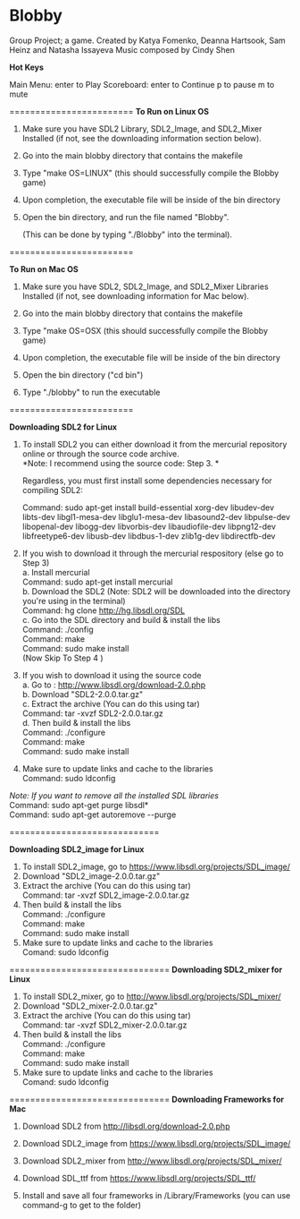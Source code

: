 Blobby
======

Group Project; a game.
Created by Katya Fomenko, Deanna Hartsook, Sam Heinz and Natasha Issayeva
Music composed by Cindy Shen

**Hot Keys**

Main Menu: enter to Play
Scoreboard: enter to Continue
p to pause
m to mute

========================
**To Run on Linux OS**

1. Make sure you have SDL2 Library, SDL2_Image, and SDL2_Mixer Installed (if not, see the downloading information section below).

2. Go into the main blobby directory that contains the makefile

3. Type "make OS=LINUX" (this should successfully compile the Blobby game)

4. Upon completion, the executable file will be inside of the bin directory

5. Open the bin directory, and run the file named "Blobby". 

	(This can be done by typing "./Blobby" into the terminal).


========================

**To Run on Mac OS**

1. Make sure you have SDL2, SDL2_Image, and SDL2_Mixer Libraries Installed (if not, see downloading information for Mac below).

2. Go into the main blobby directory that contains the makefile

3. Type "make OS=OSX (this should successfully compile the Blobby game)

4. Upon completion, the executable file will be inside of the bin directory

5. Open the bin directory ("cd bin") 

6. Type "./blobby" to run the executable

========================

**Downloading SDL2 for Linux**

1. To install SDL2 you can either download it from the mercurial repository online or through the source code archive.<br>
	*Note: I recommend using the source code: Step 3. *

	Regardless, you must first install some dependencies necessary for compiling SDL2:

	Command: sudo apt-get install build-essential xorg-dev libudev-dev libts-dev libgl1-mesa-dev libglu1-mesa-dev libasound2-dev libpulse-dev libopenal-dev libogg-dev libvorbis-dev libaudiofile-dev libpng12-dev libfreetype6-dev libusb-dev libdbus-1-dev zlib1g-dev libdirectfb-dev 

2. If you wish to download it through the mercurial respository (else go to Step 3)<br>
	a. Install mercurial<br>
		Command: sudo apt-get install mercurial<br>
	b. Download the SDL2 (Note: SDL2 will be downloaded into the directory you're using in the terminal)<br>
		Command: hg clone http://hg.libsdl.org/SDL<br>
	c. Go into the SDL directory and build & install the libs<br>
		Command: ./config<br>
		Command: make<br>
		Command: sudo make install<br>
	(Now Skip To Step 4 )		
	
3. If you wish to download it using the source code<br>
	a. Go to :  http://www.libsdl.org/download-2.0.php<br> 
	b. Download "SDL2-2.0.0.tar.gz"<br>
	c. Extract the archive (You can do this using tar)<br>
		Command: tar -xvzf SDL2-2.0.0.tar.gz<br>
	d. Then build & install the libs<br>
		Command: ./configure<br>
		Command: make<br>
		Command: sudo make install <br>
4. Make sure to update links and cache to the libraries<br>
	Command: sudo ldconfig<br>

*Note: If you want to remove all the installed SDL libraries* <br>
	Command: sudo apt-get purge libsdl* <br>
	Command: sudo apt-get autoremove --purge <br>
	 
=============================

**Downloading SDL2_image for Linux**

1. To install SDL2_image, go to https://www.libsdl.org/projects/SDL_image/ <br>
2. Download "SDL2_image-2.0.0.tar.gz"<br>
3. Extract the archive (You can do this using tar)<br>
	Command: tar -xvzf SDL2_image-2.0.0.tar.gz<br>
4. Then build & install the libs<br>
	Command: ./configure<br>
	Command: make<br>
	Command: sudo make install<br>
5. Make sure to update links and cache to the libraries<br>
	Comand: sudo ldconfig<br>
	
===============================
**Downloading SDL2_mixer for Linux**

1. To install SDL2_mixer, go to http://www.libsdl.org/projects/SDL_mixer/<br>
2. Download "SDL2_mixer-2.0.0.tar.gz"<br>
3. Extract the archive (You can do this using tar)<br>
	Command: tar -xvzf SDL2_mixer-2.0.0.tar.gz<br>
4. Then build & install the libs<br>
	Command: ./configure<br>
	Command: make<br>
	Command: sudo make install<br>
5. Make sure to update links and cache to the libraries<br>
	Comand: sudo ldconfig<br>

===============================
**Downloading Frameworks for Mac**

1. Download SDL2 from http://libsdl.org/download-2.0.php

2. Download SDL2_image from https://www.libsdl.org/projects/SDL_image/

3. Download SDL2_mixer from http://www.libsdl.org/projects/SDL_mixer/

4. Download SDL_ttf from https://www.libsdl.org/projects/SDL_ttf/ 

5. Install and save all four frameworks in /Library/Frameworks (you can use command-g to get to the folder)





